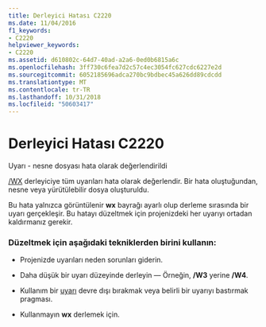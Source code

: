 ```yaml
---
title: Derleyici Hatası C2220
ms.date: 11/04/2016
f1_keywords:
- C2220
helpviewer_keywords:
- C2220
ms.assetid: d610802c-64d7-40ad-a2a6-0ed0b6815a6c
ms.openlocfilehash: 3ff730c6fea7d2c57c4ec3054fc627cdc6227e2d
ms.sourcegitcommit: 6052185696adca270bc9bdbec45a626dd89cdcdd
ms.translationtype: MT
ms.contentlocale: tr-TR
ms.lasthandoff: 10/31/2018
ms.locfileid: "50603417"
---
```

# <a name="compiler-error-c2220"></a>Derleyici Hatası C2220

Uyarı - nesne dosyası hata olarak değerlendirildi

[/WX](../../build/reference/compiler-option-warning-level.md) derleyiciye tüm uyarıları hata olarak değerlendir. Bir hata oluştuğundan, nesne veya yürütülebilir dosya oluşturuldu.

Bu hata yalnızca görüntülenir **wx** bayrağı ayarlı olup derleme sırasında bir uyarı gerçekleşir. Bu hatayı düzeltmek için projenizdeki her uyarıyı ortadan kaldırmanız gerekir.

### <a name="to-fix-use-one-of-the-following-techniques"></a>Düzeltmek için aşağıdaki tekniklerden birini kullanın:

- Projenizde uyarıları neden sorunları giderin.

- Daha düşük bir uyarı düzeyinde derleyin — Örneğin, **/W3** yerine **/W4**.

- Kullanım bir [uyarı](../../preprocessor/warning.md) devre dışı bırakmak veya belirli bir uyarıyı bastırmak pragması.

- Kullanmayın **wx** derlemek için.